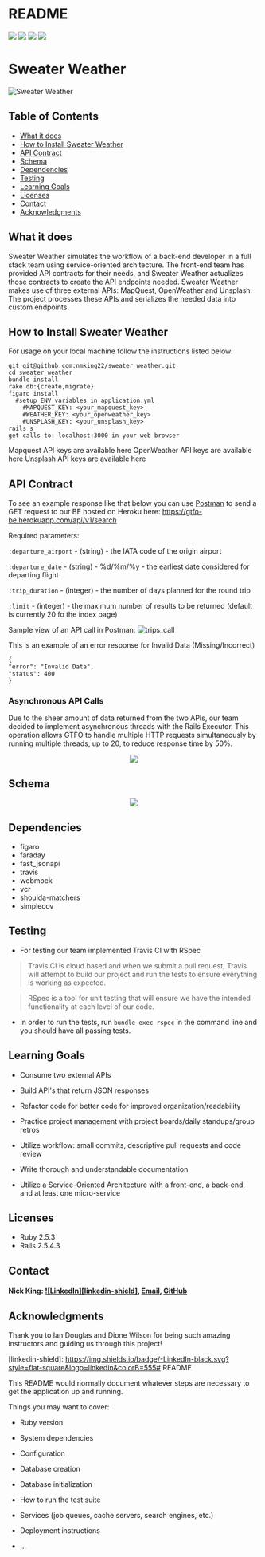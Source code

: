 # README
<!-- Shields -->
![](https://img.shields.io/badge/Rails-5.2.4-informational?style=flat&logo=<LOGO_NAME>&logoColor=white&color=2bbc8a)
![](https://img.shields.io/badge/Ruby-2.5.3-orange)
![](https://img.shields.io/gem/v/fast_jsonapi)
![](https://img.shields.io/github/issues/sweater_weather)

# Sweater Weather
![Sweater Weather](https://user-images.githubusercontent.com/68172332/105113035-619ea500-5a81-11eb-904a-64ecfa505229.png)

## Table of Contents
  - [What it does](#what-it-does)
  - [How to Install Sweater Weather](#how-to-install-sweater-weather)
  - [API Contract](#api-contract)
  - [Schema](#schema)
  - [Dependencies](#dependencies)
  - [Testing](#testing)
  - [Learning Goals](#learning-goals)
  - [Licenses](#licenses)
  - [Contact](#contact)
  - [Acknowledgments](#acknowledgments)

## What it does

Sweater Weather simulates the workflow of a back-end developer in a full stack team using service-oriented architecture. The front-end team has provided API contracts for their needs, and Sweater Weather actualizes those contracts to create the API endpoints needed. Sweater Weather makes use of three external APIs: MapQuest, OpenWeather and Unsplash. The project processes these APIs and serializes the needed data into custom endpoints.

## How to Install Sweater Weather

For usage on your local machine follow the instructions listed below:

```
git git@github.com:nmking22/sweater_weather.git
cd sweater_weather
bundle install
rake db:{create,migrate}
figaro install
  #setup ENV variables in application.yml
    #MAPQUEST_KEY: <your_mapquest_key>
    #WEATHER_KEY: <your_openweather_key>
    #UNSPLASH_KEY: <your_unsplash_key>
rails s
get calls to: localhost:3000 in your web browser
```
Mapquest API keys are available here
OpenWeather API keys are available here
Unsplash API keys are available here
## API Contract

To see an example response like that below you can use [Postman](https://www.postman.com/) to send a GET request to our BE hosted on Heroku here: https://gtfo-be.herokuapp.com/api/v1/search

Required parameters:

`:departure_airport` - (string) - the IATA code of the origin airport

`:departure_date` - (string) - %d/%m/%y - the earliest date considered for departing flight

`:trip_duration` - (integer) - the number of days planned for the round trip

`:limit` - (integer) - the maximum number of results to be returned (default is currently 20 fo the index page)

Sample view of an API call in Postman:
![trips_call](https://user-images.githubusercontent.com/7945439/104528708-391c3400-55c5-11eb-807d-b95c37e0a4ae.png)


This is an example of an error response for Invalid Data (Missing/Incorrect)
```
{
"error": "Invalid Data",
"status": 400
}
```

### Asynchronous API Calls

Due to the sheer amount of data returned from the two APIs, our team decided to implement asynchronous threads with the Rails Executor. This operation allows GTFO to handle multiple HTTP requests simultaneously by running multiple threads, up to 20, to reduce response time by 50%.

 <p align="center">
 <img src="https://i.imgur.com/JuoqyFa.png">
 </p>

## Schema

 <p align="center">
 <img src="https://i.imgur.com/OW5QQGw.png">
  </p>


## Dependencies

 * figaro
 * faraday
 * fast_jsonapi
 * travis
 * webmock
 * vcr
 * shoulda-matchers
 * simplecov

## Testing

* For testing our team implemented Travis CI with RSpec

> Travis CI is cloud based and when we submit a pull request, Travis will attempt to build our project and run the tests to ensure everything is working as expected.

> RSpec is a tool for unit testing that will ensure we have the intended functionality at each level of our code.

* In order to run the tests, run `bundle exec rspec` in the command line and you should have all passing tests.

## Learning Goals

  * Consume two external APIs

  * Build API's that return JSON responses

  * Refactor code for better code for improved organization/readability

  * Practice project management with project boards/daily standups/group retros

  * Utilize workflow: small commits, descriptive pull requests and code review

  * Write thorough and understandable documentation

  * Utilize a Service-Oriented Architecture with a front-end, a back-end, and at least one micro-service

## Licenses

  * Ruby 2.5.3
  * Rails 2.5.4.3

## Contact

#### Nick King: [![LinkedIn][linkedin-shield]](https://www.linkedin.com/in/nick-king-3128501ba/), [Email](mailto:nickmaxking@gmail.com), [GitHub](https://github.com/nmking22)

## Acknowledgments

Thank you to Ian Douglas and Dione Wilson for being such amazing instructors and guiding us through this project!

<!-- MARKDOWN LINKS -->
[linkedin-shield]: https://img.shields.io/badge/-LinkedIn-black.svg?style=flat-square&logo=linkedin&colorB=555# README

This README would normally document whatever steps are necessary to get the
application up and running.

Things you may want to cover:

* Ruby version

* System dependencies

* Configuration

* Database creation

* Database initialization

* How to run the test suite

* Services (job queues, cache servers, search engines, etc.)

* Deployment instructions

* ...
